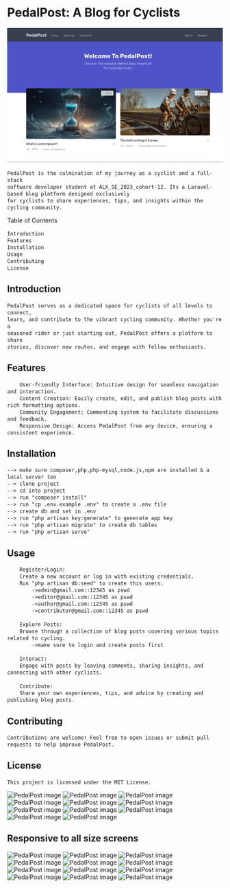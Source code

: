 # PedalPost: A Blog for Cyclists
![PedalPost image](public/images/home-1.png)

```
PedalPost is the culmination of my journey as a cyclist and a full-stack 
software developer student at ALX_SE_2023_cohort-12. Its a Laravel-based blog platform designed exclusively 
for cyclists to share experiences, tips, and insights within the cycling community.
``````
Table of Contents


    Introduction
    Features
    Installation
    Usage
    Contributing
    License


## Introduction

```
PedalPost serves as a dedicated space for cyclists of all levels to connect, 
learn, and contribute to the vibrant cycling community. Whether you're a 
seasoned rider or just starting out, PedalPost offers a platform to share 
stories, discover new routes, and engage with fellow enthusiasts.
```

## Features

```
    User-friendly Interface: Intuitive design for seamless navigation and interaction.
    Content Creation: Easily create, edit, and publish blog posts with rich formatting options.
    Community Engagement: Commenting system to facilitate discussions and feedback.
    Responsive Design: Access PedalPost from any device, ensuring a consistent experience.
```

## Installation

```
--> make sure composer,php,php-mysql,node.js,npm are installed & a local server too
--> clone project
--> cd into project
--> run "composer install"
--> run "cp .env.example .env" to create a .env file
--> create db and set in .env
--> run "php artisan key:generate" to generate app key
--> run "php artisan migrate" to create db tables
--> run "php artisan serve" 
```

## Usage

```
    Register/Login:
    Create a new account or log in with existing credentials.
    Run "php artisan db:seed" to create this users:
        ->admin@gmail.com::12345 as pswd
        ->editor@gmail.com::12345 as pswd
        ->author@gmail.com::12345 as pswd
        ->contributor@gmail.com::12345 as pswd

    Explore Posts:
    Browse through a collection of blog posts covering various topics related to cycling.
        ->make sure to login and create posts first

    Interact:
    Engage with posts by leaving comments, sharing insights, and connecting with other cyclists.

    Contribute:
    Share your own experiences, tips, and advice by creating and publishing blog posts.
```

## Contributing

```
Contributions are welcome! Feel free to open issues or submit pull requests to help improve PedalPost.
```

## License

```
This project is licensed under the MIT License.

```
![PedalPost image](public/images/home-2.png)
![PedalPost image](public/images/admin-dashboard.png)
![PedalPost image](public/images/admin-my-posts.png)
![PedalPost image](public/images/admin-all-posts.png)
![PedalPost image](public/images/admin-new-post.png)
![PedalPost image](public/images/admin-category-list.png)
![PedalPost image](public/images/admin-new-category.png)
![PedalPost image](public/images/single-post-1.png)
![PedalPost image](public/images/single-post-2.png)
![PedalPost image](public/images/subscriber-dashboard.png)
![PedalPost image](public/images/subscriber-my-posts.png)

## Responsive to all size screens

![PedalPost image](public/images/responsive-1.png)
![PedalPost image](public/images/responsive-2.png)
![PedalPost image](public/images/responsive-3.png)
![PedalPost image](public/images/responsive-4.png)
![PedalPost image](public/images/responsive-5.png)
![PedalPost image](public/images/responsive-6.png)
![PedalPost image](public/images/responsive-7.png)
![PedalPost image](public/images/responsive-8.png)
![PedalPost image](public/images/responsive-9.png)
![PedalPost image](public/images/responsive-10.png)
![PedalPost image](public/images/responsive-11.png)
![PedalPost image](public/images/responsive-12.png)
